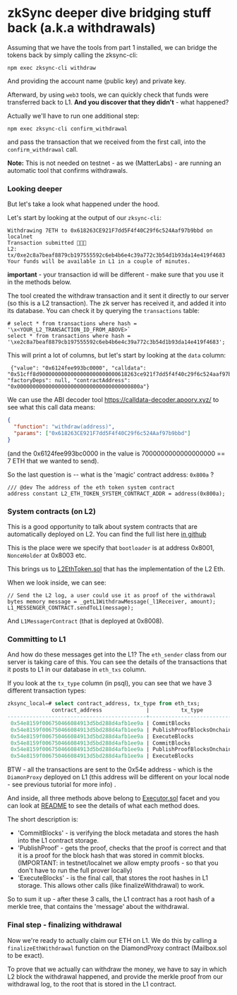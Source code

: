 # zkSync deeper dive bridging stuff back (a.k.a withdrawals)

Assuming that we have the tools from part 1 installed, we can bridge the tokens back by simply calling the zksync-cli:

```
npm exec zksync-cli withdraw
```

And providing the account name (public key) and private key.

Afterward, by using `web3` tools, we can quickly check that funds were transferred back to L1. **And you discover that
they didn't** - what happened?

Actually we'll have to run one additional step:

```
npm exec zksync-cli confirm_withdrawal
```

and pass the transaction that we received from the first call, into the `confirm_withdrawal` call.

**Note:** This is not needed on testnet - as we (MatterLabs) - are running an automatic tool that confirms withdrawals.

### Looking deeper

But let's take a look what happened under the hood.

Let's start by looking at the output of our `zksync-cli`:

```
Withdrawing 7ETH to 0x618263CE921F7dd5F4f40C29f6c524Aaf97b9bbd on localnet
Transaction submitted 💸💸💸
L2: tx/0xe2c8a7beaf8879cb197555592c6eb4b6e4c39a772c3b54d1b93da14e419f4683
Your funds will be available in L1 in a couple of minutes.
```

**important** - your transaction id will be different - make sure that you use it in the methods below.

The tool created the withdraw transaction and it sent it directly to our server (so this is a L2 transaction). The zk
server has received it, and added it into its database. You can check it by querying the `transactions` table:

```
# select * from transactions where hash = '\x<YOUR_L2_TRANSACTION_ID_FROM_ABOVE>`
select * from transactions where hash = '\xe2c8a7beaf8879cb197555592c6eb4b6e4c39a772c3b54d1b93da14e419f4683';
```

This will print a lot of columns, but let's start by looking at the `data` column:

```
 {"value": "0x6124fee993bc0000", "calldata": "0x51cff8d9000000000000000000000000618263ce921f7dd5f4f40c29f6c524aaf97b9bbd", "factoryDeps": null, "contractAddress": "0x000000000000000000000000000000000000800a"}
```

We can use the ABI decoder tool <https://calldata-decoder.apoorv.xyz/> to see what this call data means:

```json
{
  "function": "withdraw(address)",
  "params": ["0x618263CE921F7dd5F4f40C29f6c524Aaf97b9bbd"]
}
```

(and the 0x6124fee993bc0000 in the value is 7000000000000000000 == 7 ETH that we wanted to send).

So the last question is -- what is the 'magic' contract address: `0x800a` ?

```solidity
/// @dev The address of the eth token system contract
address constant L2_ETH_TOKEN_SYSTEM_CONTRACT_ADDR = address(0x800a);

```

### System contracts (on L2)

This is a good opportunity to talk about system contracts that are automatically deployed on L2. You can find the full
list here
[in github](https://github.com/matter-labs/system-contracts/blob/436d57da2fb35c40e38bcb6637c3a090ddf60701/scripts/constants.ts#L29)

This is the place were we specify that `bootloader` is at address 0x8001, `NonceHolder` at 0x8003 etc.

This brings us to [L2EthToken.sol](https://github.com/matter-labs/system-contracts/blob/main/contracts/L2EthToken.sol)
that has the implementation of the L2 Eth.

When we look inside, we can see:

```solidity
// Send the L2 log, a user could use it as proof of the withdrawal
bytes memory message = _getL1WithdrawMessage(_l1Receiver, amount);
L1_MESSENGER_CONTRACT.sendToL1(message);
```

And `L1MessagerContract` (that is deployed at 0x8008).

### Committing to L1

And how do these messages get into the L1? The `eth_sender` class from our server is taking care of this. You can see
the details of the transactions that it posts to L1 in our database in `eth_txs` column.

If you look at the `tx_type` column (in psql), you can see that we have 3 different transaction types:

```sql
zksync_local=# select contract_address, tx_type from eth_txs;
              contract_address              |          tx_type
--------------------------------------------+---------------------------
 0x54e8159f006750466084913d5bd288d4afb1ee9a | CommitBlocks
 0x54e8159f006750466084913d5bd288d4afb1ee9a | PublishProofBlocksOnchain
 0x54e8159f006750466084913d5bd288d4afb1ee9a | ExecuteBlocks
 0x54e8159f006750466084913d5bd288d4afb1ee9a | CommitBlocks
 0x54e8159f006750466084913d5bd288d4afb1ee9a | PublishProofBlocksOnchain
 0x54e8159f006750466084913d5bd288d4afb1ee9a | ExecuteBlocks
```

BTW - all the transactions are sent to the 0x54e address - which is the `DiamonProxy` deployed on L1 (this address will
be different on your local node - see previous tutorial for more info) .

And inside, all three methods above belong to
[Executor.sol](https://github.com/matter-labs/zksync-2-contracts/blob/main/ethereum/contracts/zksync/facets/Executor.sol)
facet and you can look at
[README](https://github.com/matter-labs/zksync-2-contracts/blob/main/docs/Overview.md#executorfacet) to see the details
of what each method does.

The short description is:

- 'CommitBlocks' - is verifying the block metadata and stores the hash into the L1 contract storage.
- 'PublishProof' - gets the proof, checks that the proof is correct and that it is a proof for the block hash that was
  stored in commit blocks. (IMPORTANT: in testnet/localnet we allow empty proofs - so that you don't have to run the
  full prover locally)
- 'ExecuteBlocks' - is the final call, that stores the root hashes in L1 storage. This allows other calls (like
  finalizeWithdrawal) to work.

So to sum it up - after these 3 calls, the L1 contract has a root hash of a merkle tree, that contains the 'message'
about the withdrawal.

### Final step - finalizing withdrawal

Now we're ready to actually claim our ETH on L1. We do this by calling a `finalizeEthWithdrawal` function on the
DiamondProxy contract (Mailbox.sol to be exact).

To prove that we actually can withdraw the money, we have to say in which L2 block the withdrawal happened, and provide
the merkle proof from our withdrawal log, to the root that is stored in the L1 contract.
